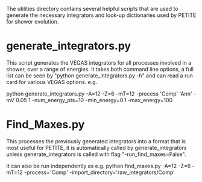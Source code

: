 The utilities directory contains several helpful scripts that are used to generate the necessary integrators and look-up dictionaries used by PETITE for shower evolution. 


# generate_integrators.py  
This script generates the VEGAS integrators for all processes involved in a shower, over a range of energies. 
It takes both command line options, a full list can be seen by "python generate_integrators.py -h" and can read a run card for various VEGAS options.
e.g.

python generate_integrators.py -A=12 -Z=6 -mT=12 -process 'Comp' 'Ann' -mV 0.05 1 -num_energy_pts=10 -min_energy=0.1 -max_energy=100

# Find_Maxes.py
This processes the previously generated integrators into a format that is most useful for PETITE, it is automatically called by generate_integrators unless generate_integrators is called with flag "-run_find_maxes=False".

It can also be run independently as e.g.
python find_maxes.py -A=12 -Z=6 -mT=12 -process='Comp' -import_directory='raw_integrators/Comp'